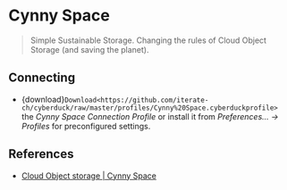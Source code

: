 Cynny Space
====

> Simple Sustainable Storage. Changing the rules of Cloud Object Storage (and saving the planet).

## Connecting

- {download}`Download<https://github.com/iterate-ch/cyberduck/raw/master/profiles/Cynny%20Space.cyberduckprofile>` the *Cynny Space Connection Profile* or install it from *Preferences… → Profiles* for preconfigured settings.

## References

- [Cloud Object storage | Cynny Space](https://www.theswarm.co/)
